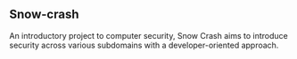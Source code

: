 ## Snow-crash

An introductory project to computer security, Snow Crash aims to introduce security across various subdomains with a developer-oriented approach.

